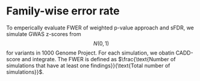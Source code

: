 # Family-wise error rate

To emperically evaluate FWER of weighted p-value approach and sFDR, we simulate GWAS z-scores from $$N(0,1)$$ for variants in 1000 Genome Project. For each simulation, we obatin CADD-score and integrate. The FWER is defined as $\frac{\text{Number of simulations that have at least one findings}}{\text{Total number of simulations}}$.

